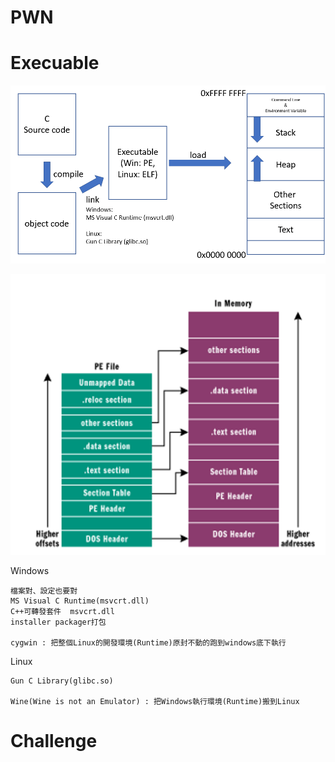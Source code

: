 PWN
===

# Execuable
![](./Executable.png)

![](./MemoryMappping.png)

Windows
```
檔案對、設定也要對
MS Visual C Runtime(msvcrt.dll)
C++可轉發套件  msvcrt.dll
installer packager打包
 
cygwin : 把整個Linux的開發環境(Runtime)原封不動的跑到windows底下執行
```

Linux
```
Gun C Library(glibc.so)

Wine(Wine is not an Emulator) : 把Windows執行環境(Runtime)搬到Linux
```


# Challenge
```

```